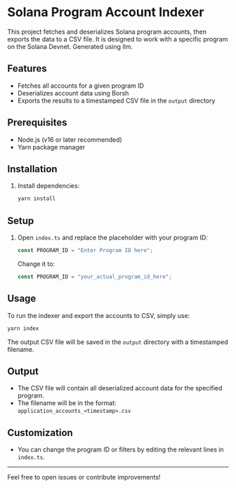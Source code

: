 # Solana Program Account Indexer

This project fetches and deserializes Solana program accounts, then exports the data to a CSV file. It is designed to work with a specific program on the Solana Devnet.
Generated using llm.

## Features

- Fetches all accounts for a given program ID
- Deserializes account data using Borsh
- Exports the results to a timestamped CSV file in the `output` directory

## Prerequisites

- Node.js (v16 or later recommended)
- Yarn package manager

## Installation

1. Install dependencies:
   ```bash
   yarn install
   ```

## Setup

1. Open `index.ts` and replace the placeholder with your program ID:
   ```typescript
   const PROGRAM_ID = "Enter Program ID here";
   ```
   Change it to:
   ```typescript
   const PROGRAM_ID = "your_actual_program_id_here";
   ```

## Usage

To run the indexer and export the accounts to CSV, simply use:

```bash
yarn index
```

The output CSV file will be saved in the `output` directory with a timestamped filename.

## Output

- The CSV file will contain all deserialized account data for the specified program.
- The filename will be in the format: `application_accounts_<timestamp>.csv`

## Customization

- You can change the program ID or filters by editing the relevant lines in `index.ts`.

---

Feel free to open issues or contribute improvements!
